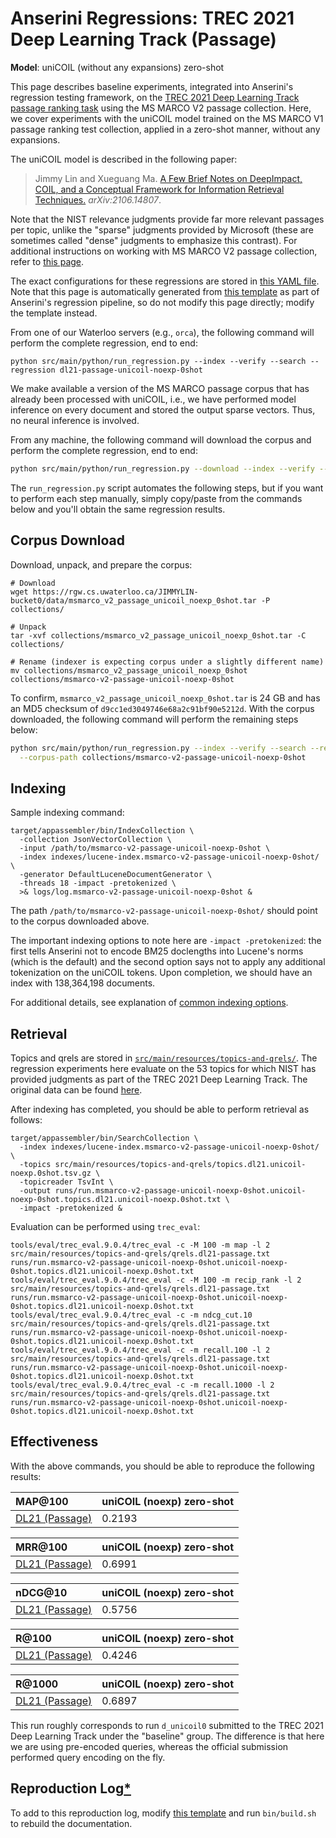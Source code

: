 # Anserini Regressions: TREC 2021 Deep Learning Track (Passage)

**Model**: uniCOIL (without any expansions) zero-shot

This page describes baseline experiments, integrated into Anserini's regression testing framework, on the [TREC 2021 Deep Learning Track passage ranking task](https://trec.nist.gov/data/deep2021.html) using the MS MARCO V2 passage collection.
Here, we cover experiments with the uniCOIL model trained on the MS MARCO V1 passage ranking test collection, applied in a zero-shot manner, without any expansions.

The uniCOIL model is described in the following paper:

> Jimmy Lin and Xueguang Ma. [A Few Brief Notes on DeepImpact, COIL, and a Conceptual Framework for Information Retrieval Techniques.](https://arxiv.org/abs/2106.14807) _arXiv:2106.14807_.

Note that the NIST relevance judgments provide far more relevant passages per topic, unlike the "sparse" judgments provided by Microsoft (these are sometimes called "dense" judgments to emphasize this contrast).
For additional instructions on working with MS MARCO V2 passage collection, refer to [this page](experiments-msmarco-v2.md).

The exact configurations for these regressions are stored in [this YAML file](../src/main/resources/regression/dl21-passage-unicoil-noexp-0shot.yaml).
Note that this page is automatically generated from [this template](../src/main/resources/docgen/templates/dl21-passage-unicoil-noexp-0shot.template) as part of Anserini's regression pipeline, so do not modify this page directly; modify the template instead.

From one of our Waterloo servers (e.g., `orca`), the following command will perform the complete regression, end to end:

```
python src/main/python/run_regression.py --index --verify --search --regression dl21-passage-unicoil-noexp-0shot
```

We make available a version of the MS MARCO passage corpus that has already been processed with uniCOIL, i.e., we have performed model inference on every document and stored the output sparse vectors.
Thus, no neural inference is involved.

From any machine, the following command will download the corpus and perform the complete regression, end to end:

```bash
python src/main/python/run_regression.py --download --index --verify --search --regression dl21-passage-unicoil-noexp-0shot
```

The `run_regression.py` script automates the following steps, but if you want to perform each step manually, simply copy/paste from the commands below and you'll obtain the same regression results.

## Corpus Download

Download, unpack, and prepare the corpus:

```
# Download
wget https://rgw.cs.uwaterloo.ca/JIMMYLIN-bucket0/data/msmarco_v2_passage_unicoil_noexp_0shot.tar -P collections/

# Unpack
tar -xvf collections/msmarco_v2_passage_unicoil_noexp_0shot.tar -C collections/

# Rename (indexer is expecting corpus under a slightly different name)
mv collections/msmarco_v2_passage_unicoil_noexp_0shot collections/msmarco-v2-passage-unicoil-noexp-0shot
```

To confirm, `msmarco_v2_passage_unicoil_noexp_0shot.tar` is 24 GB and has an MD5 checksum of `d9cc1ed3049746e68a2c91bf90e5212d`.
With the corpus downloaded, the following command will perform the remaining steps below:

```bash
python src/main/python/run_regression.py --index --verify --search --regression dl21-passage-unicoil-noexp-0shot \
  --corpus-path collections/msmarco-v2-passage-unicoil-noexp-0shot
```

## Indexing

Sample indexing command:

```
target/appassembler/bin/IndexCollection \
  -collection JsonVectorCollection \
  -input /path/to/msmarco-v2-passage-unicoil-noexp-0shot \
  -index indexes/lucene-index.msmarco-v2-passage-unicoil-noexp-0shot/ \
  -generator DefaultLuceneDocumentGenerator \
  -threads 18 -impact -pretokenized \
  >& logs/log.msmarco-v2-passage-unicoil-noexp-0shot &
```

The path `/path/to/msmarco-v2-passage-unicoil-noexp-0shot/` should point to the corpus downloaded above.

The important indexing options to note here are `-impact -pretokenized`: the first tells Anserini not to encode BM25 doclengths into Lucene's norms (which is the default) and the second option says not to apply any additional tokenization on the uniCOIL tokens.
Upon completion, we should have an index with 138,364,198 documents.

For additional details, see explanation of [common indexing options](common-indexing-options.md).

## Retrieval

Topics and qrels are stored in [`src/main/resources/topics-and-qrels/`](../src/main/resources/topics-and-qrels/).
The regression experiments here evaluate on the 53 topics for which NIST has provided judgments as part of the TREC 2021 Deep Learning Track.
The original data can be found [here](https://trec.nist.gov/data/deep2021.html).

After indexing has completed, you should be able to perform retrieval as follows:

```
target/appassembler/bin/SearchCollection \
  -index indexes/lucene-index.msmarco-v2-passage-unicoil-noexp-0shot/ \
  -topics src/main/resources/topics-and-qrels/topics.dl21.unicoil-noexp.0shot.tsv.gz \
  -topicreader TsvInt \
  -output runs/run.msmarco-v2-passage-unicoil-noexp-0shot.unicoil-noexp-0shot.topics.dl21.unicoil-noexp.0shot.txt \
  -impact -pretokenized &
```

Evaluation can be performed using `trec_eval`:

```
tools/eval/trec_eval.9.0.4/trec_eval -c -M 100 -m map -l 2 src/main/resources/topics-and-qrels/qrels.dl21-passage.txt runs/run.msmarco-v2-passage-unicoil-noexp-0shot.unicoil-noexp-0shot.topics.dl21.unicoil-noexp.0shot.txt
tools/eval/trec_eval.9.0.4/trec_eval -c -M 100 -m recip_rank -l 2 src/main/resources/topics-and-qrels/qrels.dl21-passage.txt runs/run.msmarco-v2-passage-unicoil-noexp-0shot.unicoil-noexp-0shot.topics.dl21.unicoil-noexp.0shot.txt
tools/eval/trec_eval.9.0.4/trec_eval -c -m ndcg_cut.10 src/main/resources/topics-and-qrels/qrels.dl21-passage.txt runs/run.msmarco-v2-passage-unicoil-noexp-0shot.unicoil-noexp-0shot.topics.dl21.unicoil-noexp.0shot.txt
tools/eval/trec_eval.9.0.4/trec_eval -c -m recall.100 -l 2 src/main/resources/topics-and-qrels/qrels.dl21-passage.txt runs/run.msmarco-v2-passage-unicoil-noexp-0shot.unicoil-noexp-0shot.topics.dl21.unicoil-noexp.0shot.txt
tools/eval/trec_eval.9.0.4/trec_eval -c -m recall.1000 -l 2 src/main/resources/topics-and-qrels/qrels.dl21-passage.txt runs/run.msmarco-v2-passage-unicoil-noexp-0shot.unicoil-noexp-0shot.topics.dl21.unicoil-noexp.0shot.txt
```

## Effectiveness

With the above commands, you should be able to reproduce the following results:

| MAP@100                                                                                                      | uniCOIL (noexp) zero-shot|
|:-------------------------------------------------------------------------------------------------------------|-----------|
| [DL21 (Passage)](https://microsoft.github.io/msmarco/TREC-Deep-Learning)                                     | 0.2193    |


| MRR@100                                                                                                      | uniCOIL (noexp) zero-shot|
|:-------------------------------------------------------------------------------------------------------------|-----------|
| [DL21 (Passage)](https://microsoft.github.io/msmarco/TREC-Deep-Learning)                                     | 0.6991    |


| nDCG@10                                                                                                      | uniCOIL (noexp) zero-shot|
|:-------------------------------------------------------------------------------------------------------------|-----------|
| [DL21 (Passage)](https://microsoft.github.io/msmarco/TREC-Deep-Learning)                                     | 0.5756    |


| R@100                                                                                                        | uniCOIL (noexp) zero-shot|
|:-------------------------------------------------------------------------------------------------------------|-----------|
| [DL21 (Passage)](https://microsoft.github.io/msmarco/TREC-Deep-Learning)                                     | 0.4246    |


| R@1000                                                                                                       | uniCOIL (noexp) zero-shot|
|:-------------------------------------------------------------------------------------------------------------|-----------|
| [DL21 (Passage)](https://microsoft.github.io/msmarco/TREC-Deep-Learning)                                     | 0.6897    |

This run roughly corresponds to run `d_unicoil0` submitted to the TREC 2021 Deep Learning Track under the "baseline" group.
The difference is that here we are using pre-encoded queries, whereas the official submission performed query encoding on the fly.

## Reproduction Log[*](reproducibility.md)

To add to this reproduction log, modify [this template](../src/main/resources/docgen/templates/dl21-passage-unicoil-noexp-0shot.template) and run `bin/build.sh` to rebuild the documentation.

